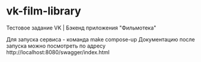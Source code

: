 # vk-film-library
Тестовое задание VK | Бэкенд приложения "Фильмотека"

Для запуска сервиса - команда make compose-up
Документацию после запуска можно посмотреть по адресу http://localhost:8080/swagger/index.html
